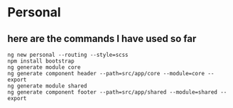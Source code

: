 # Personal

## here are the commands I have used so far

```text
ng new personal --routing --style=scss
npm install bootstrap
ng generate module core
ng generate component header --path=src/app/core --module=core --export
ng generate module shared
ng generate component footer --path=src/app/shared --module=shared --export
```
